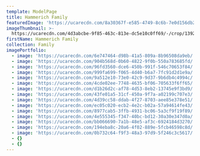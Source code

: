 ```yaml
---
template: ModelPage
title: Hammerich Family
featuredImage: 'https://ucarecdn.com/8a30367f-e585-4749-8c6b-7e0d156db2a6/'
imageThumbnail: >-
  https://ucarecdn.com/4d3abcbe-9f85-463c-813e-dc5e10c0ff69/-/crop/1392x1806/71,271/-/preview/
firstName: Hammerich Family
collection: Family
imagePortfolio:
  - image: 'https://ucarecdn.com/6e747464-d98b-41a5-809a-8b96508da9eb/'
  - image: 'https://ucarecdn.com/904b568d-0b60-4822-9f0b-550a783685fd/'
  - image: 'https://ucarecdn.com/96fd3560-dce6-450b-991f-546c70653f84/'
  - image: 'https://ucarecdn.com/999fa699-f065-4d40-b6a7-7fc91d2d1e9a/'
  - image: 'https://ucarecdn.com/9a512e10-73e0-42c9-9d37-9b6db4c4994c/'
  - image: 'https://ucarecdn.com/4cde02ee-7748-4635-bf06-705633f6ff65/'
  - image: 'https://ucarecdn.com/d1b26d2c-af78-4d53-8eb2-13745e9f3bd9/'
  - image: 'https://ucarecdn.com/43fe01a5-31cf-450a-9f7a-a02199c707e3/'
  - image: 'https://ucarecdn.com/4d39cc58-ddab-4f27-8703-aee85e378e51/'
  - image: 'https://ucarecdn.com/ec05c020-ecb2-4e2c-b02a-57a94614fe43/'
  - image: 'https://ucarecdn.com/8977cab5-3ffb-4931-bc06-5a3cf9f19f89/'
  - image: 'https://ucarecdn.com/4e555345-f347-40bc-bd12-30a30e347d0a/'
  - image: 'https://ucarecdn.com/bb066690-7a1b-48e5-af3c-6924184d3270/'
  - image: 'https://ucarecdn.com/194eba8c-20a6-4f02-889e-5fcb46598c8d/'
  - image: 'https://ucarecdn.com/0b732c64-f9f3-48a3-97d9-5f246c3c5617/'
  - {}
  - {}
---
```


